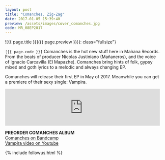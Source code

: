 ```yaml
---
layout: post
title: "Comanches. Zig-Zag"
date: 2017-01-05 15:39:40
preview: /assets/images/cover_comanches.jpg
code: MR_08EP2017
---
```


![{{ page.title }}]({{ page.preview }}){: class="fullsize"}

`[{{ page.code }}]` Comanches is the hot new stuff here in Mañana Records. From the beats of  producer Nicolas Justiniano (Mañaneros), and the voice of Ignacio Carcavilla (El Mapazhe). Comanches bring hints of folk, gypsy mixed and goth lyrics to a melodic and always changing EP.

Comanches will release their first EP in May of 2017. Meanwhile you can get a premiere of their sexy single: Vampira.


<iframe style="border: 0; width: 100%; height: 120px;" src="https://bandcamp.com/EmbeddedPlayer/album=230095237/size=large/bgcol=333333/linkcol=ffffff/tracklist=false/artwork=small/transparent=true/" seamless><a href="http://cxmanches.bandcamp.com/album/comanches">Comanches by Comanches</a></iframe>


**PREORDER COMANCHES ALBUM**<br>
[Comanches on Bandcamp](https://cxmanches.bandcamp.com)<br>
[Vampira video on Youtube](https://www.youtube.com/watch?v=Mfl_D2bzXHE)

{% include followus.html %}

